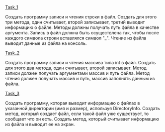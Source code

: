 [Task_1](https://github.com/nomadpyn/CSharp_Lessons/tree/master/12.%20Interaction_with_FileSystem/Task_1)

 Создать программу записи и чтения строки в файл. Создать для этого три метода, один считывает, второй записывает, третий выводит информацию о файле. Методы должны получать путь файла в качестве аргумента. Запись в файл должна быть осуществлена так, чтобы после каждого символа строки вставлялся символ "_". Чтение из файла выводит данные из файла на консоль.

[Task_2](https://github.com/nomadpyn/CSharp_Lessons/tree/master/12.%20Interaction_with_FileSystem/Task_2)

 Создать программу записи и чтения массива типа int в файл. Создать для этого два метода, один считывает, второй записывает. Метод записи должен получать аргументами массив и путь файла. Метод чтения должен получать массив и путь, массив заполнять данным из файла.

[Task_3](https://github.com/nomadpyn/CSharp_Lessons/tree/master/12.%20Interaction_with_FileSystem/Task_3)

 Создать программу, которая выводит информацию о файлах в указанной директории (имя и размер), используя DirectoryInfo. Создать метод, который создает файл, если такой файл уже существует, то сообщает что он есть. Создать метод, который считывает информацию из файла и выводит ее на экран.